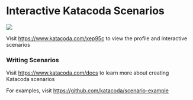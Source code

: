 # Interactive Katacoda Scenarios

[![](http://shields.katacoda.com/katacoda/xep95c/count.svg)](https://www.katacoda.com/xep95c "Get your profile on Katacoda.com")

Visit https://www.katacoda.com/xep95c to view the profile and interactive scenarios

### Writing Scenarios
Visit https://www.katacoda.com/docs to learn more about creating Katacoda scenarios

For examples, visit https://github.com/katacoda/scenario-example
